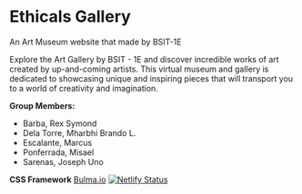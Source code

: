 # Ethicals Gallery

An Art Museum website that made by BSIT-1E

Explore the Art Gallery by BSIT - 1E and discover incredible works of art created by up-and-coming artists. This virtual museum and gallery is dedicated to showcasing unique and inspiring pieces that will transport you to a world of creativity and imagination.

**Group Members:** 
 - Barba, Rex Symond
 - Dela Torre, Mharbhi Brando L.
 - Escalante, Marcus
 - Ponferrada, Misael
 - Sarenas, Joseph Uno

**CSS Framework**
[Bulma.io](http://bulma.io/)
[![Netlify Status](https://api.netlify.com/api/v1/badges/678857b2-d4ce-4585-93de-699a80fd7fe7/deploy-status)](https://app.netlify.com/sites/cvsu-art/deploys)